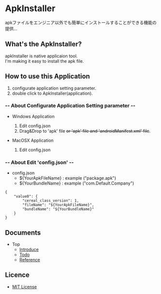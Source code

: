 # ApkInstaller
apkファイルをエンジニア以外でも簡単にインストールすることができる機能の提供...

## What's the ApkInstaller?
apkInstaller is native applicaion tool.  
I'm making it easy to install the apk file.

## How to use this Application
1. configurate application setting parameter.
2. double click to ApkInstaller(application).

### -- About Configurate Application Setting parameter --
* Windows Application
    1. Edit config.json
    2. Drag&Drop to 'apk' file ~~or 'apk' file and 'androidManifest.xml' file~~.

* MacOSX Application 
    1. Edit config.json 

### -- About Edit 'config.json' --
* config.json
    * ${YourApkFileName} : example ("package.apk")
    * ${YourBundleName} : example ("com.Default.Company")
```
{
    "value0": {
        "cereal_class_version": 1,
        "fileName": "${YourApkFileName}",
        "bundleName": "${YourBundleName}"
    }
}
```

## Documents
* Top
    * [Introduce](./Document/Introduce.md)
    * [Todo](./Document/Todo.md)
    * [Reference](./Document/Reference.md)

## Licence
* [MIT License](./LICENSE)



